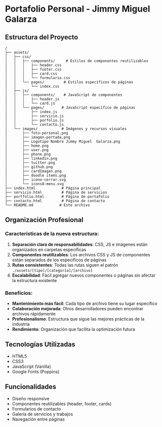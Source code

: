 # Portafolio Personal - Jimmy Miguel Galarza

## Estructura del Proyecto

```
/
├── assets/
│   ├── css/
│   │   ├── components/     # Estilos de componentes reutilizables
│   │   │   ├── header.css
│   │   │   ├── footer.css
│   │   │   ├── card.css
│   │   │   └── formulario.css
│   │   └── pages/         # Estilos específicos de páginas
│   │       └── index.css
│   ├── js/
│   │   ├── components/    # JavaScript de componentes
│   │   │   ├── header.js
│   │   │   └── card.js
│   │   └── pages/        # JavaScript específico de páginas
│   │       ├── index.js
│   │       ├── servicio.js
│   │       ├── porfolio.js
│   │       └── contacto.js
│   └── images/           # Imágenes y recursos visuales
│       ├── foto-personal.png
│       ├── imagen-portada.png
│       ├── Logotipo Nombre Jimmy Miguel  Galarza.png
│       ├── home.png
│       ├── user.png
│       ├── phone.png
│       ├── linkedin.png
│       ├── tuitter.png
│       ├── github.png
│       ├── cardImagen.png
│       ├── doodle items.png
│       ├── icono-cerrar.svg
│       └── icons8-menu.svg
├── index.html            # Página principal
├── servicio.html         # Página de servicios
├── portfolio.html        # Página de portafolio
├── contacto.html         # Página de contacto
└── README.md            # Este archivo
```

## Organización Profesional

### Características de la nueva estructura:

1. **Separación clara de responsabilidades**: CSS, JS e imágenes están organizados en carpetas específicas
2. **Componentes reutilizables**: Los archivos CSS y JS de componentes están separados de los específicos de páginas
3. **Rutas consistentes**: Todas las rutas siguen el patrón `./assets/[tipo]/[categoría]/[archivo]`
4. **Escalabilidad**: Fácil agregar nuevos componentes o páginas sin afectar la estructura existente

### Beneficios:

- **Mantenimiento más fácil**: Cada tipo de archivo tiene su lugar específico
- **Colaboración mejorada**: Otros desarrolladores pueden encontrar archivos rápidamente
- **Profesionalismo**: Estructura que sigue las mejores prácticas de la industria
- **Rendimiento**: Organización que facilita la optimización futura

## Tecnologías Utilizadas

- HTML5
- CSS3
- JavaScript (Vanilla)
- Google Fonts (Poppins)

## Funcionalidades

- Diseño responsive
- Componentes reutilizables (header, footer, cards)
- Formularios de contacto
- Galería de servicios y trabajos
- Navegación entre páginas
